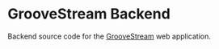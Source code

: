 # GrooveStream Backend

Backend source code for the [GrooveStream](https://www.groovestreamapp.com) web application.

